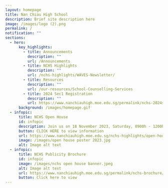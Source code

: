 ```yaml
---
layout: homepage
title: Nan Chiau High School
description: Brief site description here
image: /images/logo (2).png
permalink: /
notification: ""
sections:
  - hero:
      key_highlights:
        - title: Announcements
          description: ""
          url: /Announcements
        - title: NCHS Highlights
          description: ""
          url: /nchs-highlights/WAVES-Newsletter/
        - title: Resources
          description: ""
          url: /our-resources/School-Counselling-Services
        - title: 2024 Sec1 Registration
          description: ""
          url: https://www.nanchiauhigh.moe.edu.sg/permalink/nchs-2024s1/
      background: /images/homepage.gif
  - infopic:
      title: NCHS Open House
      id: infopic
      description: Join us on 18 November 2023, Saturday, 0900h - 1200h.
      button: CLICK HERE to view information
      url: https://www.nanchiauhigh.moe.edu.sg/nchs-highlights/open-house-2023/
      image: /images/open house poster 2023.jpg
      alt: Image alt text
  - infopic:
      title: NCHS Publicity Brochure
      id: infopic
      image: /images/nchs open house banner.jpeg
      alt: Image alt text
      url: https://www.nanchiauhigh.moe.edu.sg/permalink/nchs-brochure/
      button: Click here to view
---
```


